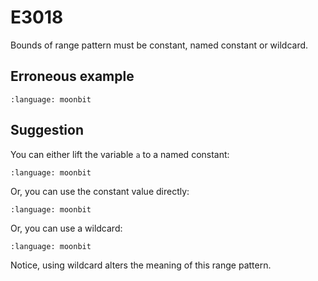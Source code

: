 # E3018

Bounds of range pattern must be constant, named constant or wildcard.

## Erroneous example

```{literalinclude} /sources/error_codes/E3018_error/top.mbt
:language: moonbit
```

## Suggestion

You can either lift the variable `a` to a named constant:

```{literalinclude} /sources/error_codes/E3018_fixed/top.mbt
:language: moonbit
```

Or, you can use the constant value directly:

```{literalinclude} /sources/error_codes/E3018_fixed/top_1.mbt
:language: moonbit
```

Or, you can use a wildcard:

```{literalinclude} /sources/error_codes/E3018_fixed/top_2.mbt
:language: moonbit
```

Notice, using wildcard alters the meaning of this range pattern.
